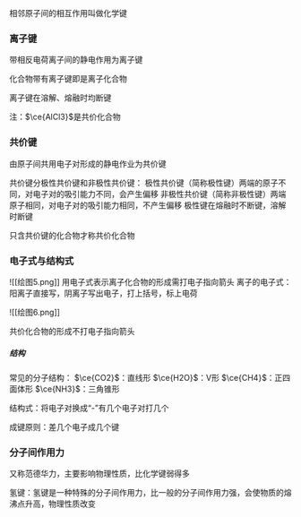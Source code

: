 相邻原子间的相互作用叫做化学键

### 离子键

带相反电荷离子间的静电作用为离子键

化合物带有离子键即是离子化合物

离子键在溶解、熔融时均断键

注：$\ce{AlCl3}$是共价化合物

### 共价键

由原子间共用电子对形成的静电作业为共价键

共价键分极性共价键和非极性共价键：
	极性共价键（简称极性键）两端的原子不同，对电子对的吸引能力不同，会产生偏移
	非极性共价键（简称非极性键）两端原子相同，对电子对的吸引能力相同，不产生偏移
极性键在熔融时不断键，溶解时断键

只含共价键的化合物才称共价化合物

### 电子式与结构式


![[绘图5.png]]
用电子式表示离子化合物的形成需打电子指向箭头
离子的电子式：阳离子直接写，阴离子写出电子，打上括号，标上电荷

![[绘图6.png]]

共价化合物的形成不打电子指向箭头

##### 结构

常见的分子结构：
$\ce{CO2}$：直线形
$\ce{H2O}$：V形
$\ce{CH4}$：正四面体形
$\ce{NH3}$：三角锥形

结构式：将电子对换成“-”有几个电子对打几个

成键原则：差几个电子成几个键

### 分子间作用力

又称范德华力，主要影响物理性质，比化学键弱得多

氢键：氢键是一种特殊的分子间作用力，比一般的分子间作用力强，会使物质的熔沸点升高，物理性质改变
